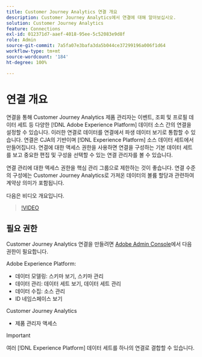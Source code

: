 ```yaml
---
title: Customer Journey Analytics 연결 개요
description: Customer Journey Analytics에서 연결에 대해 알아보십시오.
solution: Customer Journey Analytics
feature: Connections
exl-id: 012371d7-aaef-4018-95ee-5c52083e9d8f
role: Admin
source-git-commit: 7a5fa07e3bafa3da5b044ce37299196a006f1d64
workflow-type: tm+mt
source-wordcount: '184'
ht-degree: 100%

---
```


# 연결 개요

연결을 통해 Customer Journey Analytics 제품 관리자는 이벤트, 조회 및 프로필 데이터 세트 등 다양한 [!DNL Adobe Experience Platform] 데이터 소스 간의 연결을 설정할 수 있습니다. 이러한 연결로 데이터를 연결에서 파생 데이터 보기로 통합할 수 있습니다. 연결은 CJA의 기반이며 [!DNL Experience Platform] 소스 데이터 세트에서 만들어집니다. 연결에 대한 액세스 권한을 사용하면 연결을 구성하는 기본 데이터 세트를 보고 중요한 편집 및 구성을 선택할 수 있는 연결 관리자를 볼 수 있습니다.

연결 관리에 대한 액세스 권한을 핵심 관리 그룹으로 제한하는 것이 좋습니다. 연결 수준의 구성에는 Customer Journey Analytics로 가져온 데이터의 볼륨 할당과 관련하여 계약상 의미가 포함됩니다.

다음은 비디오 개요입니다.

>[!VIDEO](https://video.tv.adobe.com/v/35111/?quality=12&learn=on)

## 필요 권한

Customer Journey Analytics 연결을 만들려면 [Adobe Admin Console](https://helpx.adobe.com/kr/enterprise/admin-guide.html/enterprise/using/manage-permissions-and-roles.ug.html)에서 다음 권한이 필요합니다.

Adobe Experience Platform:

* 데이터 모델링: 스키마 보기, 스키마 관리
* 데이터 관리: 데이터 세트 보기, 데이터 세트 관리
* 데이터 수집: 소스 관리
* ID 네임스페이스 보기

Customer Journey Analytics

* 제품 관리자 액세스

>[!IMPORTANT]
>
>여러 [!DNL Experience Platform] 데이터 세트를 하나의 연결로 결합할 수 있습니다.
